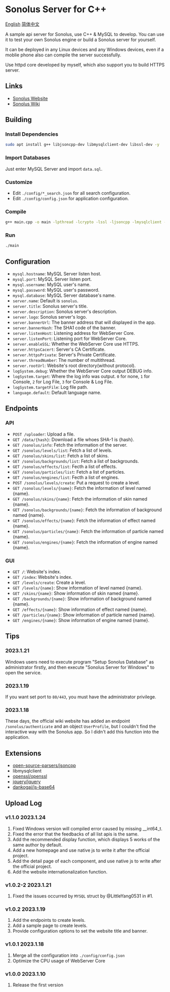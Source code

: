 # Sonolus Server for C++

[English](./README_en.md) [简体中文](./README.md)

A sample api server for Sonolus, use C++ & MySQL to develop. You can use it to test your own Sonolus engine or build a Sonolus server for yourself.

It can be deployed in any Linux devices and any Windows devices, even if a moblie phone also can compile the server successfully.

Use httpd core developed by myself, which also support you to build HTTPS server.

## Links

- [Sonolus Website](https://sonolus.com/)
- [Sonolus Wiki](https://wiki.sonolus.com/)

## Building

### Install Dependencies

```bash
sudo apt install g++ libjsoncpp-dev libmysqlclient-dev libssl-dev -y
```

### Import Databases

Just enter MySQL Server and import `data.sql`.

### Customize

- Edit `./config/*_search.json` for all search configuration.
- Edit `./config/config.json` for application configuration.

### Compile

```bash
g++ main.cpp -o main -lpthread -lcrypto -lssl -ljsoncpp -lmysqlclient -g
```

### Run

```bash
./main
```

## Configuration

- `mysql.hostname`: MySQL Server listen host.
- `mysql.port`: MySQL Server listen port.
- `mysql.username`: MySQL user's name.
- `mysql.password`: MySQL user's password.
- `mysql.database`: MySQL Server database's name.
- `server.name`: Default is `sonolus`.
- `server.title`: Sonolus server's title.
- `server.description`: Sonolus server's description.
- `server.logo`: Sonolus server's logo.
- `server.bannerUrl`: The banner address that will displayed in the app.
- `server.bannerHash`: The SHA1 code of the banner.
- `server.listenHost`: Listening address for WebServer Core.
- `server.listenPort`: Listening port for WebServer Core.
- `server.enableSSL`: Whether the WebServer Core use HTTPS.
- `server.httpsCacert`: Server's CA Certificate.
- `server.httpsPrivate`: Server's Private Certificate.
- `server.threadNumber`: The number of multithread.
- `server.rootUrl`: Website's root directory(without protocol).
- `logSystem.debug`: Whether the WebServer Core output DEBUG info.
- `logSystem.target`: Where the log info was output. `0` for none, `1` for Console, `2` for Log File, `3` for Console & Log File. 
- `logSystem.targetFile`: Log file path.
- `language.default`: Default language name.

## Endpoints

### API

- `POST /uploader`: Upload a file.
- `GET /data/{hash}`: Download a file whoes SHA-1 is {hash}.
- `GET /sonolus/info`: Fetch the information of the server.
- `GET /sonolus/levels/list`: Fetch a list of levels.
- `GET /sonolus/skins/list`: Fetch a list of skins.
- `GET /sonolus/backgrounds/list`: Fetch a list of backgrounds.
- `GET /sonolus/effects/list`: Fecth a list of effects.
- `GET /sonolus/particles/list`: Fetch a list of particles.
- `GET /sonolus/engines/list`: Fecth a list of engines.
- `POST /sonolus/levels/create`: Put a request to create a level.
- `GET /sonolus/levels/{name}`: Fetch the information of level named {name}.
- `GET /sonolus/skins/{name}`: Fetch the information of skin named {name}.
- `GET /sonolus/backgrounds/{name}`: Fetch the information of background named {name}.
- `GET /sonolus/effects/{name}`: Fetch the information of effect named {name}.
- `GET /sonolus/particles/{name}`: Fetch the information of particle named {name}.
- `GET /sonolus/engines/{name}`: Fetch the information of engine named {name}.

### GUI

- `GET /`: Website's index.
- `GET /index`: Website's index.
- `GET /levels/create`: Create a level.
- `GET /levels/{name}`: Show information of level named {name}.
- `GET /skins/{name}`: Show information of skin named {name}.
- `GET /backgrounds/{name}`: Show information of background named {name}.
- `GET /effects/{name}`: Show information of effect named {name}.
- `GET /particles/{name}`: Show information of particle named {name}.
- `GET /engines/{name}`: Show information of engine named {name}.

## Tips

### 2023.1.21

Windows users need to execute program "Setup Sonolus Database" as administrator firstly, and then execute "Sonolus Server for Windows" to open the service. 

### 2023.1.19

If you want set port to `80/443`, you must have the administrator privilege.

### 2023.1.18

These days, the official wiki website has added an endpoint `/sonolus/authenticate` and an object `UserProfile`, but I couldn't find the interactive way with the Sonolus app. So I didn't add this function into the application.

## Extensions

- [open-source-parsers/jsoncpp](https://github.com/open-source-parsers/jsoncpp)
- libmysqlclient
- [openssl/openssl](https://github.com/openssl/openssl)
- [jquery/jquery](https://github.com/jquery/jquery)
- [dankogai/js-base64](https://github.com/dankogai/js-base64)

## Upload Log

### v1.1.0 2023.1.24

1. Fixed Windows version will compiled error caused by missing __int64_t.
2. Fixed the error that the feedbacks of all list apis is the same.
3. Add the recommended display function, which displays 5 works of the same author by default.
4. Add a new homepage and use native js to write it after the official project.
5. Add the detail page of each component, and use native js to write after the official project.
6. Add the website internationalization function.

### v1.0.2-2 2023.1.21

1. Fixed the issues occurred by `MYSQL` struct by @LittleYang0531 in #1.

### v1.0.2 2023.1.19

1. Add the endpoints to create levels.
2. Add a sample page to create levels.
3. Provide configuration options to set the website title and banner.

### v1.0.1 2023.1.18

1. Merge all the configuration into `./config/config.json`
2. Optimize the CPU usage of WebServer Core

### v1.0.0 2023.1.10

1. Release the first version

